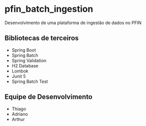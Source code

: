 # pfin_batch_ingestion
Desenvolvimento de uma plataforma de ingestão de dados no PFIN

## Bibliotecas de terceiros

- Spring Boot
- Spring Batch
- Spring Validation
- H2 Database
- Lombok
- Junit 5
- Spring Batch Test

## Equipe de Desenvolvimento

- Thiago
- Adriano
- Arthur
